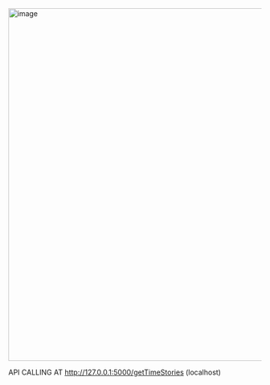 <img width="1246" height="702" alt="image" src="https://github.com/user-attachments/assets/b2431045-1160-4fca-8f0f-483cb700a70f" />


API CALLING AT http://127.0.0.1:5000/getTimeStories (localhost)
